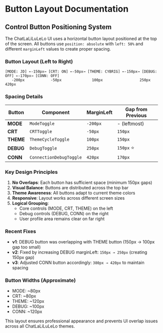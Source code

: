# Button Layout Documentation

## Control Button Positioning System

The ChatLaLiLuLeLo UI uses a horizontal button layout positioned at the top of the screen. All buttons use `position: absolute` with `left: 50%` and different `marginLeft` values to create proper spacing.

### Button Layout (Left to Right)

```
[MODE: JD] ←-150px→ [CRT: ON] ←-50px→ [THEME: CYBRIG] ←-150px→ [DEBUG: OFF] ←-170px→ [CONN: OFF]
   -200px            -50px              100px                 250px              420px
```

### Spacing Details

| Button | Component | MarginLeft | Gap from Previous |
|--------|-----------|------------|------------------|
| **MODE** | `ModeToggle` | `-200px` | - (leftmost) |
| **CRT** | `CRTToggle` | `-50px` | `150px` |
| **THEME** | `ThemeCycleToggle` | `100px` | `150px` |
| **DEBUG** | `DebugToggle` | `250px` | `150px` ⭐ |
| **CONN** | `ConnectionDebugToggle` | `420px` | `170px` |

### Key Design Principles

1. **No Overlaps**: Each button has sufficient space (minimum 150px gaps)
2. **Visual Balance**: Buttons are distributed across the top bar
3. **Theme Awareness**: All buttons adapt to current theme colors
4. **Responsive**: Layout works across different screen sizes
5. **Logical Grouping**: 
   - Core controls (MODE, CRT, THEME) on the left
   - Debug controls (DEBUG, CONN) on the right
   - User profile area remains clear on far right

### Recent Fixes

- **v1**: DEBUG button was overlapping with THEME button (150px → 100px gap too small)
- **v2**: Fixed by increasing DEBUG marginLeft: `150px → 250px` (creating 150px gap)
- **v3**: Adjusted CONN button accordingly: `380px → 420px` to maintain spacing

### Button Widths (Approximate)

- MODE: ~80px
- CRT: ~80px  
- THEME: ~120px
- DEBUG: ~100px
- CONN: ~120px

This layout ensures professional appearance and prevents UI overlap issues across all ChatLaLiLuLeLo themes.
